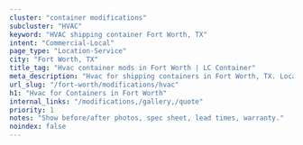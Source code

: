 ```yaml
---
cluster: "container modifications"
subcluster: "HVAC"
keyword: "HVAC shipping container Fort Worth, TX"
intent: "Commercial-Local"
page_type: "Location-Service"
city: "Fort Worth, TX"
title_tag: "Hvac container mods in Fort Worth | LC Container"
meta_description: "Hvac for shipping containers in Fort Worth, TX. Local fabrication & pro install. LC Container — Since 2003. Get a quote."
url_slug: "/fort-worth/modifications/hvac"
h1: "Hvac for Containers in Fort Worth"
internal_links: "/modifications,/gallery,/quote"
priority: 1
notes: "Show before/after photos, spec sheet, lead times, warranty."
noindex: false
---
```


<!-- TODO: Add unique city/inventory copy, images, and internal links here. -->
